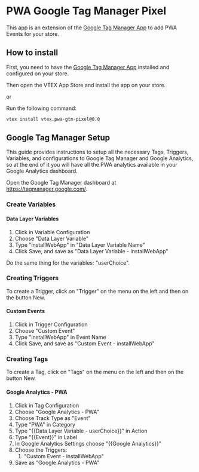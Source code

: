 # PWA Google Tag Manager Pixel

This app is an extension of the [Google Tag Manager App](https://github.com/vtex-apps/google-tag-manager) to add PWA Events for your store.

## How to install

First, you need to have the [Google Tag Manager App](https://github.com/vtex-apps/google-tag-manager) installed and configured on your store.

Then open the VTEX App Store and install the app on your store.

or

Run the following command:

```sh
vtex install vtex.pwa-gtm-pixel@0.0
```

## Google Tag Manager Setup

This guide provides instructions to setup all the necessary Tags, Triggers, Variables, and configurations to Google Tag Manager and Google Analytics, so at the end of it you will have all the PWA analytics available in your Google Analytics dashboard.

Open the Google Tag Manager dashboard at https://tagmanager.google.com/.

### Create Variables

#### Data Layer Variables

1. Click in Variable Configuration
2. Choose "Data Layer Variable"
3. Type "installWebApp" in "Data Layer Variable Name"
4. Click Save, and save as "Data Layer Variable - installWebApp"

Do the same thing for the variables: "userChoice".

### Creating Triggers

To create a Trigger, click on "Trigger" on the menu on the left and then on the button New.

#### Custom Events

1. Click in Trigger Configuration
2. Choose "Custom Event"
3. Type "installWebApp" in Event Name
4. Click Save, and save as "Custom Event - installWebApp"

### Creating Tags

To create a Tag, click on "Tags" on the menu on the left and then on the button New.

#### Google Analytics - PWA

1. Click in Tag Configuration
2. Choose "Google Analytics - PWA"
3. Choose Track Type as "Event"
4. Type "PWA" in Category
5. Type "{{Data Layer Variable - userChoice}}" in Action
6. Type "{{Event}}" in Label
7. In Google Analytics Settings choose "{{Google Analytics}}"
8. Choose the Triggers:
    1. "Custom Event - installWebApp"
9. Save as "Google Analytics - PWA"
